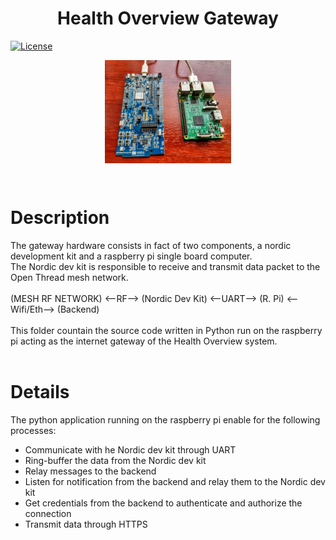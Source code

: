 <h1 align="center">Health Overview Gateway</h1>

[![License](https://img.shields.io/badge/license-MIT-blue.svg)](https://opensource.org/licenses/MIT)



<p align="center">
<img align="center" width=40% src="../Support/readme_assets/gateway.jpg">
</p>
<br>

# Description
The gateway hardware consists in fact of two components, a nordic development kit and a raspberry pi single board computer.
<br>
The Nordic dev kit is responsible to receive and transmit data packet to the Open Thread mesh network.
<br>
<br>
(MESH RF NETWORK) <--RF--> (Nordic Dev Kit) <--UART--> (R. Pi) <--Wifi/Eth--> (Backend)
<br>
<br>
This folder countain the source code written in Python run on the raspberry pi acting as the internet gateway of the Health Overview system.
<br>
<br>

# Details
The python application running on the raspberry pi enable for the following processes:
- Communicate with he Nordic dev kit through UART
- Ring-buffer the data from the Nordic dev kit
- Relay messages to the backend
- Listen for notification from the backend and relay them to the Nordic dev kit
- Get credentials from the backend to authenticate and authorize the connection
- Transmit data through HTTPS

#